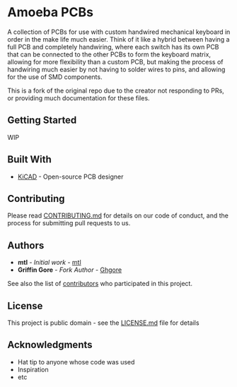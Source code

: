 # Amoeba PCBs

A collection of PCBs for use with custom handwired mechanical keyboard in order in the make life much easier. Think of it like a hybrid between having a full PCB and completely handwiring, where each switch has its own PCB that can be connected to the other PCBs to form the keyboard matrix, allowing for more flexibility than a custom PCB, but making the process of handwiring much easier by not having to solder wires to pins, and allowing for the use of SMD components.

This is a fork of the original repo due to the creator not responding to PRs, or providing much documentation for these files.

## Getting Started

WIP

## Built With

* [KiCAD](https://www.kicad.org/) - Open-source PCB designer

## Contributing

Please read [CONTRIBUTING.md](https://gist.github.com/PurpleBooth/b24679402957c63ec426) for details on our code of conduct, and the process for submitting pull requests to us.

## Authors

* **mtl** - *Initial work* - [mtl](https://github.com/mtl)
* **Griffin Gore** - *Fork Author* - [Ghgore](https://github.com/Ghgore)

See also the list of [contributors](https://github.com/your/project/contributors) who participated in this project.

## License

This project is public domain - see the [LICENSE.md](LICENSE.md) file for details

## Acknowledgments

* Hat tip to anyone whose code was used
* Inspiration
* etc
